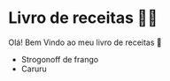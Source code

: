 # Livro de receitas :man_cook:

Olá! Bem Vindo ao meu livro de receitas :wave:

- Strogonoff de frango
- Caruru
